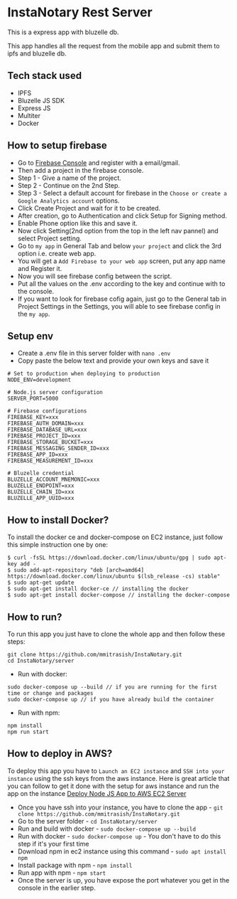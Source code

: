 # InstaNotary Rest Server

This is a express app with bluzelle db.

This app handles all the request from the mobile app and submit them to ipfs and bluzelle db.

## Tech stack used
- IPFS
- Bluzelle JS SDK
- Express JS
- Multiter
- Docker

## How to setup firebase
- Go to [Firebase Cpnsole](https://console.firebase.google.com/u/1/) and register with a email/gmail.
- Then add a project in the firebase console.
- Step 1 - Give a name of the project.
- Step 2 - Continue on the 2nd Step.
- Step 3 - Select a default account for firebase in the `Choose or create a Google Analytics account` options.
- Click Create Project and wait for it to be created.
- After creation, go to Authentication and click Setup for Signing method.
- Enable Phone option like this and save it.
- Now click Setting(2nd option from the top in the left nav pannel) and select Project setting.
- Go to `my app` in General Tab and below `your project` and click the 3rd option i.e. create web app.
- You will get a `Add Firebase to your web app` screen, put any app name and Register it.
- Now you will see firebase config between the script.
- Put all the values on the .env according to the key and continue with to the console.
- If you want to look for firebase cofig again, just go to the General tab in Project Settings in the Settings, you will able to see firebase config in the `my app`.

## Setup env

- Create a .env file in this server folder with `nano .env`
- Copy paste the below text and provide your own keys and save it
```
# Set to production when deploying to production
NODE_ENV=development

# Node.js server configuration
SERVER_PORT=5000

# Firebase configurations
FIREBASE_KEY=xxx
FIREBASE_AUTH_DOMAIN=xxx
FIREBASE_DATABASE_URL=xxx
FIREBASE_PROJECT_ID=xxx
FIREBASE_STORAGE_BUCKET=xxx
FIREBASE_MESSAGING_SENDER_ID=xxx
FIREBASE_APP_ID=xxx
FIREBASE_MEASUREMENT_ID=xxx

# Bluzelle credential
BLUZELLE_ACCOUNT_MNEMONIC=xxx
BLUZELLE_ENDPOINT=xxx
BLUZELLE_CHAIN_ID=xxx
BLUZELLE_APP_UUID=xxx
```

## How to install Docker?

To install the docker ce and docker-compose on EC2 instance, just follow this simple instruction one by one:
```
$ curl -fsSL https://download.docker.com/linux/ubuntu/gpg | sudo apt-key add -
$ sudo add-apt-repository "deb [arch=amd64] https://download.docker.com/linux/ubuntu $(lsb_release -cs) stable"
$ sudo apt-get update
$ sudo apt-get install docker-ce // installing the docker
$ sudo apt-get install docker-compose // installing the docker-compose
```

## How to run?

To run this app you just have to clone the whole app and then follow these steps:
```
git clone https://github.com/mmitrasish/InstaNotary.git
cd InstaNotary/server
```

- Run with docker:
```
sudo docker-compose up --build // if you are running for the first time or change and packages
sudo docker-compose up // if you have already build the container
```

- Run with npm:
```
npm install
npm run start
```


## How to deploy in AWS?

To deploy this app you have to `Launch an EC2 instance` and `SSH into your instance` using the ssh keys from the aws instance. Here is great article that you can follow to get it done with the setup for aws instance and run the app on the instance [Deploy Node JS App to AWS EC2 Server](https://ourcodeworld.com/articles/read/977/how-to-deploy-a-node-js-application-on-aws-ec2-server)

- Once you have ssh into your instance, you have to clone the app - `git clone https://github.com/mmitrasish/InstaNotary.git`
- Go to the server folder - `cd InstaNotary/server`
- Run and build with docker - `sudo docker-compose up --build`
- Run with docker - `sudo docker-compose up` - You don't have to do this step if it's your first time
- Download npm in ec2 instance using this command - `sudo apt install npm`
- Install package with npm - `npm install`
- Run app with npm - `npm start`
- Once the server is up, you have expose the port whatever you get in the console in the earlier step.
